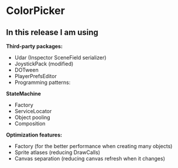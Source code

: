 # ColorPicker
## In this release I am using
**Third-party packages:**
- Udar (Inspector SceneField serializer)
- JoystickPack (modified)
- DOTween
- PlayerPrefsEditor
- Programming patterns:

**StateMachine**
- Factory
- ServiceLocator
- Object pooling
- Composition

**Optimization features:**
- Factory (for the better performance when creating many objects)
- Sprite atlases (reducing DrawCalls)
- Canvas separation (reducing canvas refresh when it changes)
